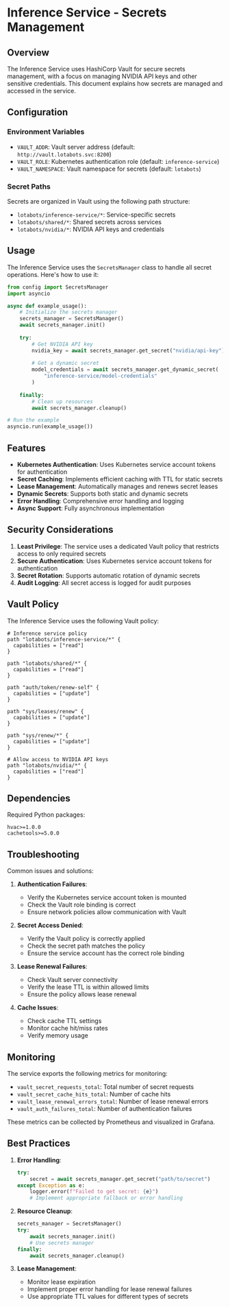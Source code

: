 # Inference Service - Secrets Management

## Overview

The Inference Service uses HashiCorp Vault for secure secrets management, with a focus on managing NVIDIA API keys and other sensitive credentials. This document explains how secrets are managed and accessed in the service.

## Configuration

### Environment Variables

- `VAULT_ADDR`: Vault server address (default: `http://vault.lotabots.svc:8200`)
- `VAULT_ROLE`: Kubernetes authentication role (default: `inference-service`)
- `VAULT_NAMESPACE`: Vault namespace for secrets (default: `lotabots`)

### Secret Paths

Secrets are organized in Vault using the following path structure:

- `lotabots/inference-service/*`: Service-specific secrets
- `lotabots/shared/*`: Shared secrets across services
- `lotabots/nvidia/*`: NVIDIA API keys and credentials

## Usage

The Inference Service uses the `SecretsManager` class to handle all secret operations. Here's how to use it:

```python
from config import SecretsManager
import asyncio

async def example_usage():
    # Initialize the secrets manager
    secrets_manager = SecretsManager()
    await secrets_manager.init()
    
    try:
        # Get NVIDIA API key
        nvidia_key = await secrets_manager.get_secret("nvidia/api-key")
        
        # Get a dynamic secret
        model_credentials = await secrets_manager.get_dynamic_secret(
            "inference-service/model-credentials"
        )
        
    finally:
        # Clean up resources
        await secrets_manager.cleanup()

# Run the example
asyncio.run(example_usage())
```

## Features

- **Kubernetes Authentication**: Uses Kubernetes service account tokens for authentication
- **Secret Caching**: Implements efficient caching with TTL for static secrets
- **Lease Management**: Automatically manages and renews secret leases
- **Dynamic Secrets**: Supports both static and dynamic secrets
- **Error Handling**: Comprehensive error handling and logging
- **Async Support**: Fully asynchronous implementation

## Security Considerations

1. **Least Privilege**: The service uses a dedicated Vault policy that restricts access to only required secrets
2. **Secure Authentication**: Uses Kubernetes service account tokens for authentication
3. **Secret Rotation**: Supports automatic rotation of dynamic secrets
4. **Audit Logging**: All secret access is logged for audit purposes

## Vault Policy

The Inference Service uses the following Vault policy:

```hcl
# Inference service policy
path "lotabots/inference-service/*" {
  capabilities = ["read"]
}

path "lotabots/shared/*" {
  capabilities = ["read"]
}

path "auth/token/renew-self" {
  capabilities = ["update"]
}

path "sys/leases/renew" {
  capabilities = ["update"]
}

path "sys/renew/*" {
  capabilities = ["update"]
}

# Allow access to NVIDIA API keys
path "lotabots/nvidia/*" {
  capabilities = ["read"]
}
```

## Dependencies

Required Python packages:

```
hvac>=1.0.0
cachetools>=5.0.0
```

## Troubleshooting

Common issues and solutions:

1. **Authentication Failures**:
   - Verify the Kubernetes service account token is mounted
   - Check the Vault role binding is correct
   - Ensure network policies allow communication with Vault

2. **Secret Access Denied**:
   - Verify the Vault policy is correctly applied
   - Check the secret path matches the policy
   - Ensure the service account has the correct role binding

3. **Lease Renewal Failures**:
   - Check Vault server connectivity
   - Verify the lease TTL is within allowed limits
   - Ensure the policy allows lease renewal

4. **Cache Issues**:
   - Check cache TTL settings
   - Monitor cache hit/miss rates
   - Verify memory usage

## Monitoring

The service exports the following metrics for monitoring:

- `vault_secret_requests_total`: Total number of secret requests
- `vault_secret_cache_hits_total`: Number of cache hits
- `vault_lease_renewal_errors_total`: Number of lease renewal errors
- `vault_auth_failures_total`: Number of authentication failures

These metrics can be collected by Prometheus and visualized in Grafana.

## Best Practices

1. **Error Handling**:
   ```python
   try:
       secret = await secrets_manager.get_secret("path/to/secret")
   except Exception as e:
       logger.error(f"Failed to get secret: {e}")
       # Implement appropriate fallback or error handling
   ```

2. **Resource Cleanup**:
   ```python
   secrets_manager = SecretsManager()
   try:
       await secrets_manager.init()
       # Use secrets manager
   finally:
       await secrets_manager.cleanup()
   ```

3. **Lease Management**:
   - Monitor lease expiration
   - Implement proper error handling for lease renewal failures
   - Use appropriate TTL values for different types of secrets 